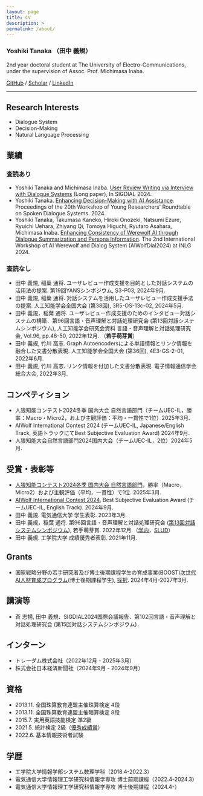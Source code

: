 ```yaml
---
layout: page
title: CV
description: >
permalink: /about/
---
```


### Yoshiki Tanaka （田中 義規）

2nd year doctoral student at The University of Electro-Communications, under the supervision of Assoc. Prof. Michimasa Inaba.

[GitHub](https://github.com/yoshi-chanaka) / [Scholar](https://scholar.google.co.jp/citations?view_op=list_works&hl=ja&user=QkKVktkAAAAJ) / [LinkedIn](https://www.linkedin.com/in/yoshiki-tanaka-7a0047371/)

---
<!-- ## 今後の予定 -->
<!-- - 11/28~11/29に開催される[第15回対話システムシンポジウム（第102回SLUD研究会）](https://ai-gakkai.or.jp/sig-slud/sig-announce/102th-sig.html)にてSIGDIALの国際会議報告を行います． -->

<!-- --- -->
## Research Interests
* Dialogue System
* Decision-Making
* Natural Language Processing

## 業績

### 査読あり
* Yoshiki Tanaka and Michimasa Inaba. [User Review Writing via Interview with Dialogue Systems](https://aclanthology.org/2024.sigdial-1.37/) (Long paper), In SIGDIAL 2024.
* Yoshiki Tanaka. [Enhancing Decision-Making with AI Assistance](https://aclanthology.org/2024.yrrsds-1.19/). Proceedings of the 20th Workshop of Young Researchers' Roundtable on Spoken Dialogue Systems. 2024.
* Yoshiki Tanaka, Takumasa Kaneko, Hiroki Onozeki, Natsumi Ezure, Ryuichi Uehara, Zhiyang Qi, Tomoya Higuchi, Ryutaro Asahara, Michimasa Inaba. [Enhancing Consistency of Werewolf AI through Dialogue Summarization and Persona Information](https://aclanthology.org/2024.aiwolfdial-1.6/). The 2nd International Workshop of AI Werewolf and Dialog System (AIWolfDial2024) at INLG 2024.

### 査読なし
* 田中 義規, 稲葉 通将. ユーザレビュー作成支援を目的とした対話システムの活用法の提案. 第19回YANSシンポジウム, S3-P03, 2024年9月.
* 田中 義規, 稲葉 通将. 対話システムを活用したユーザレビュー作成支援手法の提案. 人工知能学会全国大会 (第38回), 3R5-OS-13c-02, 2024年5月.
* 田中 義規，稲葉 通将. ユーザレビュー作成支援のためのインタビュー対話システムの構築．第96回言語・音声理解と対話処理研究会 (第13回対話システムシンポジウム), 人工知能学会研究会資料 言語・音声理解と対話処理研究会, Vol.96, pp.46-50, 2022年12月. （**若手萌芽賞**）
* 田中 義規, 竹川 高志. Graph Autoencodersによる単語情報とリンク情報を融合した文書分散表現. 人工知能学会全国大会 (第36回), 4E3-GS-2-01, 2022年6月.
* 田中 義規, 竹川 高志. リンク情報を付加した文書分散表現. 電子情報通信学会総合大会, 2022年3月.

## コンペティション
* 人狼知能コンテスト2024冬季 国内大会 自然言語部門（チームUEC-IL，勝率：Macro・Micro2，および主観評価：平均・一貫性で1位）2025年3月.
* AIWolf International Contest 2024 (チームUEC-IL, Japanese/English Track, 英語トラックにてBest Subjective Evaluation Award) 2024年9月.
* 人狼知能大会自然言語部門2024国内大会（チームUEC-IL，2位）2024年5月.

## 受賞・表彰等
* [人狼知能コンテスト2024冬季 国内大会 自然言語部門](https://sites.google.com/view/aiwolfdial2024winterjp/home)，勝率（Macro，Micro2）および主観評価（平均，一貫性）で1位. 2025年3月.
* [AIWolf International Contest 2024](https://sites.google.com/view/aiwolfdial2024-inlg/home), Best Subjective Evaluation Award (チームUEC-IL, English Track). 2024年9月.
* 田中 義規. 電気通信大学 学生表彰. 2023年3月.
* 田中 義規，稲葉 通将. 第96回言語・音声理解と対話処理研究会 ([第13回対話システムシンポジウム](https://jsai-slud.github.io/sig-slud/archive/award.html)), 若手萌芽賞. 2022年12月.（[学内](https://www.uec.ac.jp/news/prize/2022/20221227_5058.html)，[SLUD](https://ai-gakkai.or.jp/sig-slud/archive/award.html)）
* 田中 義規. 工学院大学 成績優秀者表彰. 2021年11月.

## Grants
* 国家戦略分野の若手研究者及び博士後期課程学生の育成事業(BOOST)[次世代AI人材育成プログラム](https://www.jst.go.jp/jisedai/boost-s/)(博士後期課程学生), [採択](https://www.uec.ac.jp/news/announcement/2024/20241030_6584.html). 2024年4月-2027年3月.

## 講演等
* 斉 志揚, 田中 義規．SIGDIAL2024国際会議報告．第102回言語・音声理解と対話処理研究会 (第15回対話システムシンポジウム)．
<!-- * 田中 義規．生成AIを用いた質の高い文章作成方法．生成AI・AI活用セミナー（学内向け）2025年1月． -->

## インターン
* トレーダム株式会社（2022年12月 - 2025年3月）
* 株式会社日本経済新聞社（2024年9月 - 2024年9月）

## 資格
* 2013.11. 全国珠算教育連盟主催珠算検定 4段
* 2013.11. 全国珠算教育連盟主催暗算検定 8段
* 2015.7. 実用英語技能検定 準2級
* 2021.5. 統計検定 2級（[優秀成績賞](https://static.toukei-kentei.jp/wp-content/uploads/20220819031327/cbt_exc2021_grade2-20220819031327-20220819031327.pdf)）
* 2022.6. 基本情報技術者試験

## 学歴
* 工学院大学情報学部システム数理学科（2018.4-2022.3）
* 電気通信大学情報理工学研究科情報学専攻 博士前期課程（2022.4-2024.3）
* 電気通信大学情報理工学研究科情報学専攻 博士後期課程（2024.4-）
